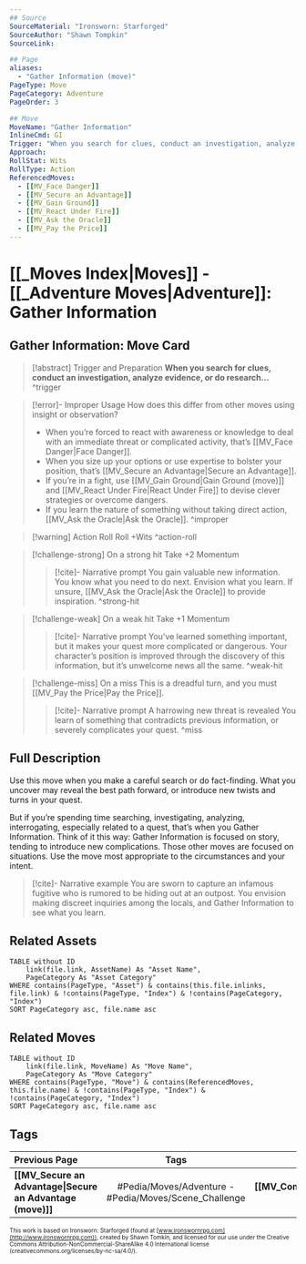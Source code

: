 ```yaml
---
## Source
SourceMaterial: "Ironsworn: Starforged"
SourceAuthor: "Shawn Tompkin"
SourceLink: 

## Page
aliases:
  - "Gather Information (move)"
PageType: Move
PageCategory: Adventure
PageOrder: 3

## Move
MoveName: "Gather Information"
InlineCmd: GI
Trigger: "When you search for clues, conduct an investigation, analyze evidence, or do research"
Approach: 
RollStat: Wits
RollType: Action
ReferencedMoves: 
  - [[MV_Face Danger]]
  - [[MV_Secure an Advantage]]
  - [[MV_Gain Ground]]
  - [[MV_React Under Fire]]
  - [[MV_Ask the Oracle]]
  - [[MV_Pay the Price]]
---
```

# [[_Moves Index|Moves]] - [[_Adventure Moves|Adventure]]: Gather Information
## Gather Information: Move Card
>[!abstract]  Trigger and Preparation
>**When you search for clues, conduct an investigation, analyze evidence, or do research...** ^trigger

> [!error]- Improper Usage
> How does this differ from other moves using insight or observation? 
> * When you’re forced to react with awareness or knowledge to deal with an immediate threat or complicated activity, that’s [[MV_Face Danger|Face Danger]].
> * When you size up your options or use expertise to bolster your position, that’s [[MV_Secure an Advantage|Secure an Advantage]].
> * If you’re in a fight, use [[MV_Gain Ground|Gain Ground (move)]] and [[MV_React Under Fire|React Under Fire]] to devise clever strategies or overcome dangers. 
> * If you learn the nature of something without taking direct action, [[MV_Ask the Oracle|Ask the Oracle]]. ^improper

> [!warning] Action Roll
> Roll +Wits ^action-roll

> [!challenge-strong] On a strong hit
>  Take +2 Momentum
> > [!cite]- Narrative prompt
> > You gain valuable new information. You know what you need to do next. Envision what you learn.  If unsure, [[MV_Ask the Oracle|Ask the Oracle]] to provide inspiration. ^strong-hit

> [!challenge-weak] On a weak hit
> Take +1 Momentum
> > [!cite]- Narrative prompt
> > You’ve learned something important, but it makes your quest more complicated or dangerous. 
> > Your character’s position is improved through the discovery of this information, but it’s unwelcome news all the same. ^weak-hit

> [!challenge-miss] On a miss
> This is a dreadful turn, and you must [[MV_Pay the Price|Pay the Price]].
> > [!cite]- Narrative prompt
> > A harrowing new threat is revealed
> > You learn of something that contradicts previous information, or severely complicates your quest. ^miss

## Full Description
Use this move when you make a careful search or do fact-finding. What you uncover may reveal the best path forward, or introduce new twists and turns in your quest.

But if you’re spending time searching, investigating, analyzing, interrogating, especially related to a quest, that’s when you Gather Information. Think of it this way: Gather Information is focused on story, tending to introduce new complications. Those other moves are focused on situations. Use the move most appropriate to the circumstances and your intent.

> [!cite]- Narrative example
> You are sworn to capture an infamous fugitive who is rumored to be hiding out at an outpost. You envision making discreet inquiries among the locals, and Gather Information to see what you learn.

## Related Assets
```dataview
TABLE without ID
	link(file.link, AssetName) As "Asset Name",
	PageCategory As "Asset Category"
WHERE contains(PageType, "Asset") & contains(this.file.inlinks, file.link) & !contains(PageType, "Index") & !contains(PageCategory, "Index")
SORT PageCategory asc, file.name asc
```

## Related Moves
```dataview
TABLE without ID
	link(file.link, MoveName) As "Move Name",
	PageCategory As "Move Category"
WHERE contains(PageType, "Move") & contains(ReferencedMoves, this.file.name) & !contains(PageType, "Index") & !contains(PageCategory, "Index")
SORT PageCategory asc, file.name asc
```

## Tags
| Previous Page | Tags | Next Page |
|:--- |:---:| ---:|
| **[[MV_Secure an Advantage\|Secure an Advantage (move)]]** | #Pedia/Moves/Adventure - #Pedia/Moves/Scene_Challenge | **[[MV_Compel\|Compel (move)]]** |

<font size=-2>This work is based on Ironsworn: Starforged (found at [www.ironswornrpg.com](http://www.ironswornrpg.com)), created by Shawn Tomkin, and licensed for our use under the Creative Commons Attribution-NonCommercial-ShareAlike 4.0 International license  (creativecommons.org/licenses/by-nc-sa/4.0/).</font>